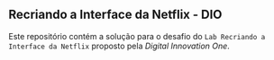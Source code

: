 ## Recriando a Interface da Netflix - DIO

Este repositório contém a solução para o desafio do `Lab Recriando a Interface da Netflix` proposto pela *Digital Innovation One*.
